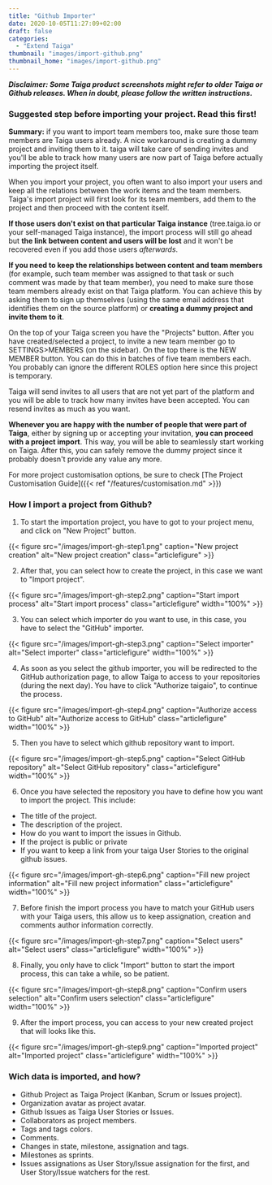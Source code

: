```yaml
---
title: "Github Importer"
date: 2020-10-05T11:27:09+02:00
draft: false
categories:
  - "Extend Taiga"
thumbnail: "images/import-github.png"
thumbnail_home: "images/import-github.png"
---
```


***Disclaimer: Some Taiga product screenshots might refer to older Taiga or Github releases. When in doubt, please follow the written instructions.***

### Suggested step before importing your project. Read this first!

**Summary:** if you want to import team members too, make sure those team members are Taiga users already. A nice workaround is creating a dummy project and inviting them to it. taiga will take care of sending invites and you'll be able to track how many users are now part of Taiga before actually importing the project itself.

When you import your project, you often want to also import your users and keep all the relations between the work items and the team members. Taiga's import project will first look for its team members, add them to the project and then proceed with the content itself.

**If those users don't exist on that particular Taiga instance** (tree.taiga.io or your self-managed Taiga instance), the import process will still go ahead but **the link between content and users will be lost** and it won't be recovered even if you add those users *afterwards*.

**If you need to keep the relationships between content and team members** (for example, such team member was assigned to that task or such comment was made by that team member), you need to make sure those team members already exist on that Taiga platform. You can achieve this by asking them to sign up themselves (using the same email address that identifies them on the source platform) or **creating a dummy project and invite them to it**. 

On the top of your Taiga screen you have the "Projects" button. After you have created/selected a project, to invite a new team member go to SETTINGS>MEMBERS (on the sidebar). On the top there is the NEW MEMBER button. You can do this in batches of five team members each. You probably can ignore the different ROLES option here since this project is temporary.

Taiga will send invites to all users that are not yet part of the platform and you will be able to track how many invites have been accepted. You can resend invites as much as you want.

**Whenever you are happy with the number of people that were part of Taiga**, either by signing up or accepting your invitation, **you can proceed with a project import**. This way, you will be able to seamlessly start working on Taiga. After this, you can safely remove the dummy project since it probably doesn't provide any value any more.

For more project customisation options, be sure to check [The Project Customisation Guide]({{< ref "/features/customisation.md" >}})


### How I import a project from Github?

1. To start the importation project, you have to got to your project menu, and click on "New Project" button.

{{< figure src="/images/import-gh-step1.png" caption="New project creation" alt="New project creation" class="articlefigure" >}}

2. After that, you can select how to create the project, in this case we want to "Import project".

{{< figure src="/images/import-gh-step2.png" caption="Start import process" alt="Start import process" class="articlefigure" width="100%" >}}

3. You can select which importer do you want to use, in this case, you have to select the "GitHub" importer.

{{< figure src="/images/import-gh-step3.png" caption="Select importer" alt="Select importer" class="articlefigure" width="100%" >}}

4. As soon as you select the github importer, you will be redirected to the GitHub authorization page, to allow Taiga to access to your repositories (during the next day). You have to click "Authorize taigaio", to continue the process.

{{< figure src="/images/import-gh-step4.png" caption="Authorize access to GitHub" alt="Authorize access to GitHub" class="articlefigure" width="100%" >}}

5. Then you have to select which github repository want to import.

{{< figure src="/images/import-gh-step5.png" caption="Select GitHub repository" alt="Select GitHub repository" class="articlefigure" width="100%" >}}

6. Once you have selected the repository you have to define how you want to import the project. This include:

  * The title of the project.
  * The description of the project.
  * How do you want to import the issues in Github.
  * If the project is public or private
  * If you want to keep a link from your taiga User Stories to the original github issues.

{{< figure src="/images/import-gh-step6.png" caption="Fill new project information" alt="Fill new project information" class="articlefigure" width="100%" >}}

7. Before finish the import process you have to match your GitHub users with your Taiga users, this allow us to keep assignation, creation and comments author information correctly.

{{< figure src="/images/import-gh-step7.png" caption="Select users" alt="Select users" class="articlefigure" width="100%" >}}

8. Finally, you only have to click "Import" button to start the import process, this can take a while, so be patient.

{{< figure src="/images/import-gh-step8.png" caption="Confirm users selection" alt="Confirm users selection" class="articlefigure" width="100%" >}}

9. After the import process, you can access to your new created project that will looks like this.

{{< figure src="/images/import-gh-step9.png" caption="Imported project" alt="Imported project" class="articlefigure" width="100%" >}}


### Wich data is imported, and how?

  - Github Project as Taiga Project (Kanban, Scrum or Issues project).
  - Organization avatar as project avatar.
  - Github Issues as Taiga User Stories or Issues.
  - Collaborators as project members.
  - Tags and tags colors.
  - Comments.
  - Changes in state, milestone, assignation and tags.
  - Milestones as sprints.
  - Issues assignations as User Story/Issue assignation for the first, and User Story/Issue watchers for the rest.

